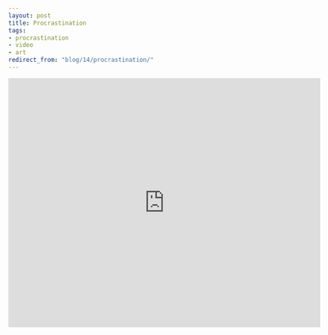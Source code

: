 ```yaml
---
layout: post
title: Procrastination
tags:
- procrastination
- video
- art
redirect_from: "blog/14/procrastination/"
---
```

<iframe width="630" height="502" src="http://www.youtube.com/embed/UXziurFkQxM" frameborder="0" allowfullscreen></iframe>
